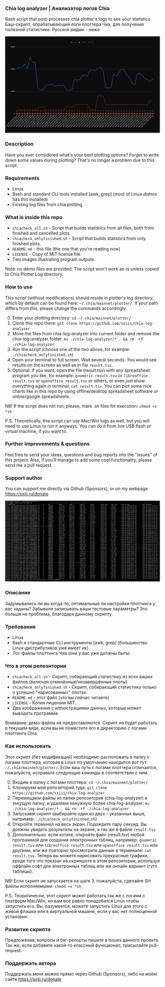 ### Chia log analyzer | Анализатор логов Chia
Bash script that post-processes chia plotter's logs to see your statistics <BR>
Баш-скрипт, обрабатывающий логи плоттера Чиа, для получения полезной статистики. Русское ридми - ниже

![ChiaTimeDiagram](ChiaTimeDiagram.png?raw=true "Chia Time Diagram")

### Description
Have you ever considered what's your best plotting options? Forget to write down some values during plotting? That's no longer a problem due to this script.

### Requirements
* Linux
* Bash and standard CLI tools installed [awk, grep] (most of Linux distros has this installed)
* Existing log files from chia plotting

### What is inside this repo
* `chiacheck_all.sh` - Script that builds statistics from all files, both from finished and cancelled plots.
* `chiacheck_onlyfinished.sh` - Script that builds statistics from only finished plots.
* `README.md` - this file (the one that you're reading now)
* `LICENSE` - Copy of MIT license file.
* Two images illustrating program outputs.

Note: no demo files are provided. The script won't work as-is unless copied to Chia Plotter Log directory.

### How to use
This script (without modifications) should reside in plotter's log directory, which by default can be found here: `~/.chia/mainnet/plotter/`.
If your path differs from this, please change the commands accordingly.

0. Enter your plotting directory: `cd ~/.chia/mainnet/plotter/`
1. Clone this repo there: `git clone https://github.com/sxiii/chia-log-analyzer`
2. Move the files from chia-log-analyzer into current folder and remove the chia-log-analyzer folder: `mv ./chia-log-analyzer/* . && rm -rf ./chia-log-analyzer`
3. Run the script (choose one of the two above, for example: `./chiacheck_onlyfinished.sh`)
4. Open your terminal to full screen. Wait several seconds. You would see results on the screen as well as in file `result.tsv`.
5. Optional: if you want, open the file (result.tsv) with any spreadsheet program you like, for example: `gnumeric result.tsv` or `libreoffice result.tsv` or `openoffice result.tsv` or others, or even just show everything again in terminal: `cat result.tsv`. You can plot some nice charts like in this repo by using offline/desktop spreadsheet software or online/google spreadsheets.

NB! If the script does not run, please, mark .sh files for execution: `chmod +x *sh`

P.S. Theoretically, this script can use Mac/Win logs as well, but you will need to use Linux to run it anyways. You can do it from live USB flash or virtual machine, if you want to.

### Further improvements & questions
Feel free to send your ideas, questions and bug reports into the "issues" of this project. Also, if you'll manage to add some cool functionality, please send me a pull request.

### Support author
You can support me directly via Github (Sponsors), or on my webpage https://sxiii.ru/donate

![ChiaCLI](ChiaCLI.png?raw=true "Chia CLI Results")

### Описание
Задумывались ли вы когда-то, оптимальные ли настройки плоттинга у вас заданы? Забывали записывать ваши тестовые параметры? Это больше не проблема, благодаря данному скрипту.

### Требования
* Linux
* Bash и стандартные CLI инструменты [awk, grep] (большинство Linux-дистрибутивов уже имеет их)
* Лог-файлы плоттинга Чиа (они у вас уже должны быть)

### Что в этом репозитории
* `chiacheck_all.sh` - Скрипт, собирающий статистику из всех ваших файлов (включая отменённые/незавершённые плоты)
* `chiacheck_onlyfinished.sh` - Скрипт, собирающий статистику только о успешно "нарисованных" плотах.
* `README.md` - этот файл (что вы сейчас читаете)
* `LICENSE` - Копия лицензии MIT.
* Два изображения с иллюстрациями данных, которые может выводить программа.

Внимание: демо-файлы не предоставляются. Скрипт не будет работать в текущем виде, если вы не поместите его в директорию с логами плоттинга Chia.

### Как использовать
Этот скрипт (без модификаций) необходимо расположить в папку с логами плоттера, которая в Linux по умолчанию находится вот тут: `~/.chia/mainnet/plotter/`.
Если ваш путь с логами плоттера отличается, пожалуйста, исправьте следующие команды в соответствии с ним.

0. Входим в папку с логами плоттера: `cd ~/.chia/mainnet/plotter/`
1. Клонируем мой репозиторий туда: `git clone https://github.com/sxiii/chia-log-analyzer`
2. Перемещаем файлы из папки репозитория (chia-log-analyzer) в текущую папку, и удаляем ненужную более chia-log-analyzer: `mv ./chia-log-analyzer/* . && rm -rf ./chia-log-analyzer`
3. Запускаем скрипт (выбирайте один из двух - указанных выше, например: `./chiacheck_onlyfinished.sh`)
4. Откройте терминал на весь экран. Подождите пару секунд. Вы должны увидеть результаты на экране, а так же в файле `result.tsv`.
5. Дополнительно: если хотите, откройте файл (result.tsv) любой программой для создания электронных таблиц, например: `gnumeric result.tsv` или `libreoffice result.tsv` или `openoffice result.tsv` или другими, или же повторно просмотрите данные в терминале: `cat result.tsv`. Теперь вы можете нарисовать прекрасные графики, вроде того что показан на скриншоте в этом репозитории, используя оффлайн софт для электронных таблиц или же онлайн вариант (гугл таблицы).

NB! Если скрипт не запускается на шаге 3, пожалуйста, сделайте SH файлы исполняемыми: `chmod +x *sh`

P.S. Теоритически, этот скрипт может работать так же с логами с платформ Mac/Win, но вам всё равно понадобится Linux чтобы запустить его. Вы, разумеется, можете запустить Linux для этого с живой флэшки или в виртуальной машине, если у вас нет полноценной установки.

### Развитие скрипта
Предложения, вопросы и баг-репорты пишите в Issues данного проекта. Так же, если добавите какой-то классный функционал, присылайте pull-request.

### Поддержать автора
Поддержать меня можно прямо через Github (Sponsors), либо на моём сайте https://sxiii.ru/donate
